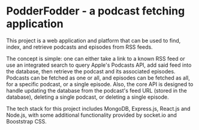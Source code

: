 # PodderFodder - a podcast fetching application
This project is a web application and platform that can be used to find, index, and retrieve podcasts and episodes from RSS feeds.

The concept is simple: one can either take a link to a known RSS feed or use an integrated search to query Apple's Podcasts API, add said feed into the database, then retrieve the podcast and its associated episodes. Podcasts can be fetched as one or all, and episodes can be fetched as all, for a specific podcast, or a single episode. Also, the core API is designed to handle updating the database from the podcast's feed URL (stored in the database), deleting a single podcast, or deleting a single episode.

The tech stack for this project includes MongoDB, Express.js, React.js and Node.js, with some additional functionality provided by socket.io and Booststrap CSS.
